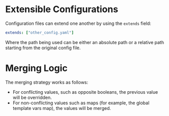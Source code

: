 # Extensible Configurations

Configuration files can extend one another by using the `extends` field:

```yaml
extends: ["other_config.yaml"]
```

Where the path being used can be either an absolute path or a relative path starting from the original config file.

# Merging Logic

The merging strategy works as follows:
- For conflicting values, such as opposite booleans, the previous value will be overridden.
- For non-conflicting values such as maps (for example, the global template vars map), the values will be merged.
